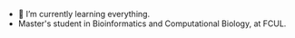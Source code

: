 
- 🌱 I’m currently learning everything.
- Master's student in Bioinformatics and Computational Biology, at FCUL.
<!---
dantunes6/dantunes6 is a ✨ special ✨ repository because its `README.md` (this file) appears on your GitHub profile.
You can click the Preview link to take a look at your changes.
--->
